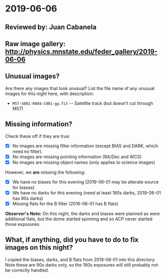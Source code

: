 # 2019-06-06

## Reviewed by:   Juan Cabanela

## Raw image gallery: http://physics.mnstate.edu/feder_gallery/2019-06-06

## Unusual images?

Are there any images that look unusual? List the file name of any unusual images for this night here, with description:

+ `M57-S001-R004-C001-gp.fit` -- Satellite track (but doesn't cut through M57)

## Missing information?

Check these off if they are true:

- [X] No images are missing filter information (except BIAS and DARK, which need no filter).
- [X] No images are missing pointing information (RA/Dec and WCS)
- [X] No images are missing object names (only applies to science images)

However, we **are** missing the following:
- [x] We have no biases for this evening (2019-06-01 may be alterate source for biases)
- [x] We have no darks for this evening (need at least 180s darks, 2019-06-01 has 90s darks)
- [x] Missing flats for the B filter (2016-06-01 has B flats)

**Observer's Note:** On this night, the darks and biases were planned as were additional flats, but the dome started spinning and so ACP never started those exposures.

## What, if anything, did you have to do to fix images on this night?

I copied the biases, darks, and B flats from 2019-06-01 into this directory.  Note these are 90s darks only, so the 180s exposures will still probably not be correctly handled.
